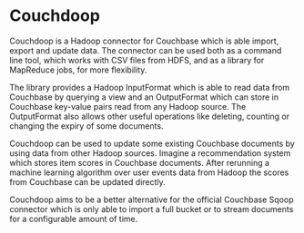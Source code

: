Couchdoop
=========

Couchdoop is a Hadoop connector for Couchbase which is able import, export and
update data. The connector can be used both as a command line tool, which works
with CSV files from HDFS, and as a library for MapReduce jobs, for more
flexibility.

The library provides a Hadoop InputFormat which is able to read data from
Couchbase by querying a view and an OutputFormat which can store in Couchbase
key-value pairs read from any Hadoop source. The OutputFormat also allows other
useful operations like deleting, counting or changing the expiry of some
documents.

Couchdoop can be used to update some existing Couchbase documents by using data
from other Hadoop sources. Imagine a recommendation system which stores item 
scores in Couchbase documents. After rerunning a machine learning algorithm over 
user events data from Hadoop the scores from Couchbase can be updated directly.

Couchdoop aims to be a better alternative for the official Couchbase Sqoop
connector which is only able to import a full bucket or to stream documents for
a configurable amount of time.
